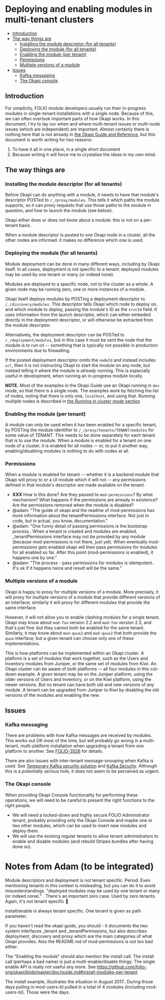 # Deploying and enabling modules in multi-tenant clusters

<!-- md2toc -l 2 deploy-and-enable.md -->
* [Introduction](#introduction)
* [The way things are](#the-way-things-are)
    * [Installing the module descriptor (for all tenants)](#installing-the-module-descriptor-for-all-tenants)
    * [Deploying the module (for all tenants)](#deploying-the-module-for-all-tenants)
    * [Enabling the module (per tenant)](#enabling-the-module-per-tenant)
    * [Permissions](#permissions)
    * [Multiple versions of a module](#multiple-versions-of-a-module)
* [Issues](#issues)
    * [Kafka messaging](#kafka-messaging)
    * [The Okapi console](#the-okapi-console)



## Introduction

For simplicity, FOLIO module developers usually run their in-progress modules in single-tenant installations with a single node. Because of this, we can often overlook important parts of how Okapi works. In this document, I try to lay our when and where multi-tenant issues or multi-node issues (which are independent) are important. Almost certainly there is nothing here that is not already in [the Okapi Guide and Reference](https://github.com/folio-org/okapi/blob/master/doc/guide.md), but this document is worth writing for two reasons:
1. To have it all in one place, in a single short document
2. Because writing it will force me to crystalise the ideas in my own mind.



## The way things are


### Installing the module descriptor (for all tenants)

Before Okapi can do anything with a module, it needs to have that module's descriptor POSTed to `/_/proxy/modules`. This tells it which paths the module supports, so it can proxy requests that use those paths to the module in question, and how to launch the module (see below).

Okapi either does or does not know about a module: this is not on a per-tenant basis.

When a module descriptor is posted to one Okapi node in a cluster, all the other nodes are informed: it makes no difference which one is used.


### Deploying the module (for all tenants)

Module deployment can be done in many different ways, including by Okapi itself. In all cases, deployment is not specific to a tenant: deployed modules may be used by one tenant or many (or indeed none).

Modules are deployed to a specific node, not to the cluster as a whole. A given node may be running zero, one or more instances of a module.

Okapi itself deploys modules by POSTing a deployment descriptor to `/_/discovery/modules`. This descriptor tells Okapi which node to deploy on, and which module to deploy, passing the module's ID as the `srvcId` field. It uses information from the launch descriptor, which can either embeded directly in the deployment descriptor, or will otherwise be extracted from the module descriptor.

Alternatively, the deployment descriptor can be POSTed to `/_/deployment/modules`, but in this case it must be sent the node that the module is to run on -- something that is typically not possible in production environments due to firewalling.

If the posted deployment descriptor omits the `nodeId` and instead includes `url`, then it is not instructing Okapi to start the module on any node, but instead telling it where the module is _already_ running. This is especially useful in development, when running an in-progress module locally.

**NOTE.**
Most of the examples in the Okapi Guide use an Okapi running in `dev` mode, so that there is a single node. The examples work by fetching the list of nodes, noting that there is only one, `localhost`, and using that. Running multiple nodes is described in [the _Running in cluster mode_ section](https://github.com/folio-org/okapi/blob/master/doc/guide.md#running-in-cluster-mode)


### Enabling the module (per tenant)

A module can only be used when it has been enabled for a specific tenant, by POSTing the module identifier to `/_/proxy/tenants/TENANT/modules` for some value of _TENANT_. This needs to be done separately for each tenant that is to use the module. When a module is enabled for a tenant on one node of a cluster, it is enabled for all nodes -- or, to put it another way, enabling/disabling modules is nothing to do with nodes at all.


### Permissions

When a module is enabled for tenant -- whether it is a backend module that Okapi will proxy to or a UI module which it will not -- any permissions defined in that module's descriptor are made available on the tenant.

* **XXX** How is this done? Are they passed to `mod-permissions`? By what mechanism? What happens if the permissions are already in existence? Are the permissions removed when the module is disabled?
* @adam: "The guide of okapi and the readme of mod-permissions has more information about the tenantPermissions interface. Not just in code, but in actual, you know, documentation."
* @adam: "One funny detail of passing permissions is the bootstrap process.. When a tenant is created and modules are enabled, _tenantPermissions interface may not be provided by any module (because mod-permissions is not there, just yet). When eventually mod-permissions gets enabled okapi will then pass permissions for modules for all enabled so far. After this point (mod-permissions is enabled), it happens one by one."
* @adam: "The process - pass permissions for modules is idempotent.. It's ok if it happens twice and result will be the same."

### Multiple versions of a module

Okapi is happy to proxy for multiple versions of a module. More precisely, it will proxy for multiple versions of a module that provide different versions of an interface; similarly it will proxy for different modules that provide the same interface.

However, it will not allow you to enable clashing modules for a single tenant. Okapi may know about `mod-foo` version 2.2 and `mod-foo` version 2.3, and that's just fine: but they cannot both be enabled for the same tenant. Similarly, it may know about `mod-quux2` and `mod-quux2` that both provide the `quux` interface; but a given tenant can choose only one of these implementations.

This is how platforms can be implemented within an Okapi cluster. A platform is a set of modules that work together, such as the Users and Inventory modules from Juniper, or the same set of modules from Kiwi. An Okapi cluster can be aware of both platforms -- all four modules in this cut-down example. A given tenant may be on the Juniper platform, using the older versions of Users and Inventory, or on the Kiwi platform, using the newer versions. But no tenant can have both old and new versions of any module. A tenant can be upgraded from Juniper to Kiwi by disabling the old versions of the modules and enabling the new.



## Issues


### Kafka messaging

There are problems with how Kafka messages are received by modules. This works out OK most of the time, but will probably go wrong in a multi-tenant, multi-platform installation when upgrading a tenant from one platform to another. See [FOLIO-3526](https://issues.folio.org/browse/FOLIO-3526) for details.

There are also issues with inter-tenant message-snooping when Kafka is used. See [Temporary Kafka security solution](https://wiki.folio.org/display/DD/Temporary+Kafka+security+solution) and [Kafka Security](https://wiki.folio.org/display/~vbar/Kafka+Security). Although this is a potentially serious hole, it does not seem to be perceived as urgent.


### The Okapi console

When providing Okapi Console functionality for performing these operations, we will need to be careful to present the right functions to the right people.

* We will need a locked-down and highly secure FOLIO Administrator tenant, probably providing only the Okapi Console and maybe one or two other modules, which can be used to insert new modules and deploy them.
* We will use the existing regular tenants to allow tenant administrators to enable and disable modules (and rebuild Stripes bundles after having done so).



# Notes from Adam (to be integrated)

Module descriptors and deployment is not tenant specific. Period. Even mentioning tenants in this context is misleading, but you can do it to avoid misunderstandings. "deployed modules may be used by one tenant or many (or indeed none)." . There's an important zero case. Used by zero tenants. Again, it's not tenant specific :slightly_smiling_face:

install/enable is always tenant specific. One tenant is given as path parameter.

If you haven't read the okapi guide, you should - it documents the two system interfaces _tenant and _tenantPermissions, but also describes deployment, discovery and proxy which are the main categories of what Okapi provides. Also the README.md of mod-permissions is not too bad either.

The "Enabling the module" should also mention the install call. The install call (perhaps a bad name) is just a multi-enable/disable thingy. The single enable API is really not useful any more. See https://github.com/folio-org/okapi/blob/master/doc/guide.md#install-modules-per-tenant

The install example, illustrates the situation in August 2017.. During those days pulling in mod-users-bl pulled in a total of 4 modules (including mod-users-bl). Those were the days.
